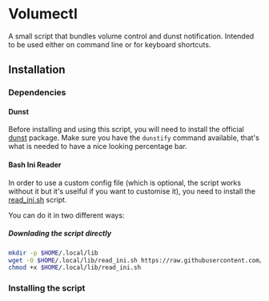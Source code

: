 # Volumectl
A small script that bundles volume control and dunst notification. Intended to be used either on command line or for keyboard shortcuts.


## Installation

### Dependencies

#### Dunst
Before installing and using this script, you will need to install the official 
[dunst](https://wiki.archlinux.org/title/Dunst) package.
Make sure you have the `dunstify` command available, that's what is needed to
have a nice looking percentage bar.

#### Bash Ini Reader

In order to use a custom config file (which is optional, the script works
without it but it's uselful if you want to customise it), you need to install
the [read_ini.sh](https://raw.githubusercontent.com/rudimeier/bash_ini_parser/master/read_ini.sh) script.

You can do it in two different ways:

##### Downlading the script directly
```bash
mkdir -p $HOME/.local/lib
wget -O $HOME/.local/lib/read_ini.sh https://raw.githubusercontent.com/rudimeier/bash_ini_parser/master/read_ini.sh
chmod +x $HOME/.local/lib/read_ini.sh
```


### Installing the script


